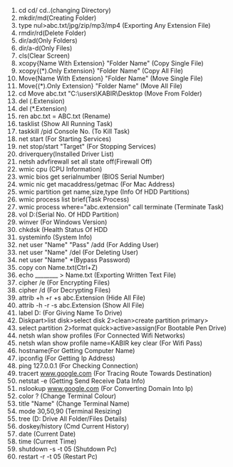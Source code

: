 1. cd cd/ cd..(changing Directory)
2. mkdir/md(Creating Folder)
3. type nul>abc.txt/jpg/zip/mp3/mp4 (Exporting Any Extension File)
4. rmdir/rd(Delete Folder)
5. dir/ad(Only Folders)
6. dir/a-d(Only Files)
7. cls(Clear Screen)
8. xcopy{Name With Extension} "Folder Name" (Copy Single File)
9. xcopy{(*).Only Extension} "Folder Name" (Copy All File)
10. Move{Name With Extension} "Folder Name" (Move Single File)
11. Move{(*).Only Extension} "Folder Name" (Move All File)
12. cd  Move abc.txt "C:\users\KABIR\Desktop (Move From Folder)
13. del (.Extension)
14. del (*.Extension)
15. ren abc.txt = ABC.txt (Rename)
16. tasklist (Show All Running Task)
17. taskkill /pid Console No. (To Kill Task)
18. net start (For Starting Services)
19. net stop/start "Target" (For Stopping Services)
20. driverquery(Installed Driver List)
21. netsh advfirewall set all state off(Firewall Off)
22. wmic cpu (CPU Information)
23. wmic bios get serialnumber (BIOS Serial Number)
24. wmic nic get macaddress/getmac (For Mac Address)
25. wmic partition get name,size,type (Info Of HDD Partitions)
26. wmic process list brief(Task Process)
27. wmic process where="abc.extension" call terminate (Terminate Task)
28. vol D:(Serial No. Of HDD Partition)
29. winver (For Windows Version)
30. chkdsk (Health Status Of HDD
31. systeminfo (System Info)
32. net user "Name" "Pass" /add (For Adding User)
33. net user "Name" /del (For Deleting User)
34. net user "Name" *(Bypass Password)
35. copy con  Name.txt(Ctrl+Z)
36. echo ________  > Name.txt (Exporting Written Text File)
37. cipher /e (For Encrypting Files)
38. cipher /d (For Decrypting Files)
39. attrib +h +r +s  abc.Extension (Hide All File)
40. attrib -h -r -s  abc.Extension (Show All File)
41. label D: (For Giving Name To Drive)
42. Diskpart>list disk>select disk 2>clean>create partition primary>
43. select partition 2>format quick>active>assign(For Bootable Pen Drive)
44. netsh wlan show profiles (For Connected Wifi Networks)
45. netsh wlan show profile name=KABIR key clear (For Wifi Pass)
46. hostname(For Getting Computer Name)
47. ipconfig (For Getting Ip Address)
48. ping 127.0.0.1 (For Checking Connection)
49. tracert www.google.com (For Tracing Route Towards Destination)
50. netstat -e (Getting Send Receive Data Info)
51. nslookup www.google.com (For Converting Domain Into Ip)
52. color ? (Change Terminal Colour)
53. title "Name" (Change Terminal Name)
54. mode 30,50,90 (Terminal Resizing)
55. tree (D: Drive All Folder/Files Details)
56. doskey/history (Cmd Current History)
57. date (Current Date)
58. time (Current Time)
59. shutdown -s -t 05 (Shutdown Pc)
60. restart  -r -t 05 (Restart Pc)
